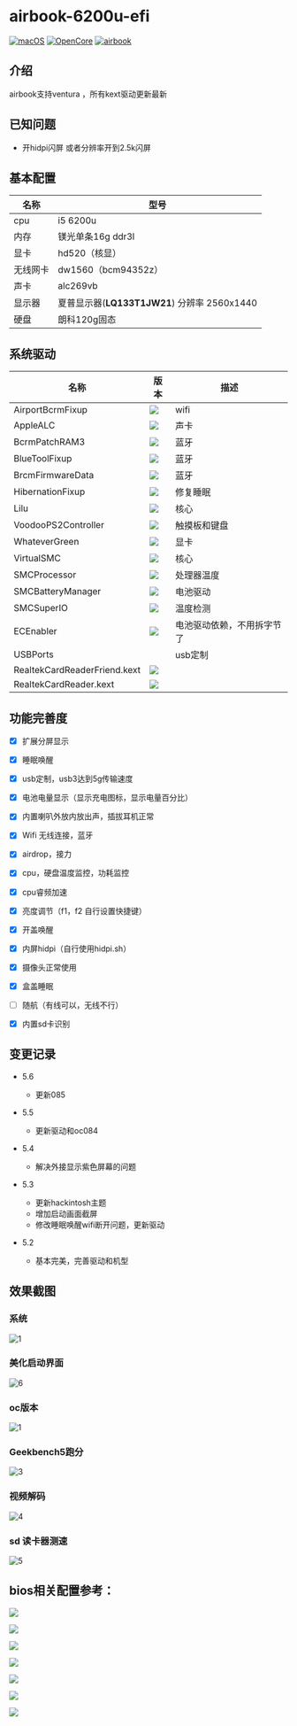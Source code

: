 # airbook-6200u-efi

[![macOS](https://img.shields.io/badge/macOS-13.0_beta10-yellow)](https://developer.apple.com/documentation/macos-release-notes) [![OpenCore](https://img.shields.io/badge/OpenCore-0.8.5-blue)](https://github.com/acidanthera/OpenCorePkg) [![airbook](https://img.shields.io/badge/Airbook-6200U-lightgrey)](https://github.com/nabaonan/airbook-6200u-efi)

## 介绍
airbook支持ventura ，所有kext驱动更新最新

## 已知问题

- 开hidpi闪屏  或者分辨率开到2.5k闪屏

## 基本配置

| 名称     | 型号                                         |
| -------- | -------------------------------------------- |
| cpu      | i5 6200u                                     |
| 内存     | 镁光单条16g ddr3l                            |
| 显卡     | hd520（核显）                                |
| 无线网卡 | dw1560（bcm94352z）                          |
| 声卡     | alc269vb                                     |
| 显示器   | 夏普显示器(**LQ133T1JW21**) 分辨率 2560x1440 |
| 硬盘     | 朗科120g固态                                 |

## 系统驱动

| 名称                         | 版本                                                         | 描述                       |
| ---------------------------- | ------------------------------------------------------------ | -------------------------- |
| AirportBcrmFixup             | ![](https://img.shields.io/badge/version-2.1.6-informational) | wifi                       |
| AppleALC                     | ![](https://img.shields.io/badge/version-1.7.5-informational) | 声卡                       |
| BcrmPatchRAM3                | ![](https://img.shields.io/badge/version-2.6.3-informational) | 蓝牙                       |
| BlueToolFixup                | ![](https://img.shields.io/badge/version-2.6.3-informational) | 蓝牙                       |
| BrcmFirmwareData             | ![](https://img.shields.io/badge/version-2.6.3-informational) | 蓝牙                       |
| HibernationFixup             | ![](https://img.shields.io/badge/version-1.4.7-informational) | 修复睡眠                   |
| Lilu                         | ![](https://img.shields.io/badge/version-1.6.3-informational) | 核心                       |
| VoodooPS2Controller          | ![](https://img.shields.io/badge/version-2.2.4-informational) | 触摸板和键盘               |
| WhateverGreen                | ![](https://img.shields.io/badge/version-1.6.1-informational) | 显卡                       |
| VirtualSMC                   | ![](https://img.shields.io/badge/version-1.3.0-informational) | 核心                       |
| SMCProcessor                 | ![](https://img.shields.io/badge/version-1.3.0-informational) | 处理器温度                 |
| SMCBatteryManager            | ![](https://img.shields.io/badge/version-1.3.0-informational) | 电池驱动                   |
| SMCSuperIO                   | ![](https://img.shields.io/badge/version-1.3.0-informational) | 温度检测                   |
| ECEnabler                    | ![](https://img.shields.io/badge/version-1.0.3-informational) | 电池驱动依赖，不用拆字节了 |
| USBPorts                     |                                                              | usb定制                    |
| RealtekCardReaderFriend.kext | ![](https://img.shields.io/badge/version-1.0.3-informational) |                            |
| RealtekCardReader.kext       | ![](https://img.shields.io/badge/version-0.9.6-informational) |                            |

## 功能完善度

- [x] 扩展分屏显示
- [x] 睡眠唤醒
- [x] usb定制，usb3达到5g传输速度
- [x] 电池电量显示（显示充电图标，显示电量百分比）
- [x] 内置喇叭外放内放出声，插拔耳机正常
- [x] Wifi 无线连接，蓝牙
- [x] airdrop，接力
- [x] cpu，硬盘温度监控，功耗监控
- [x] cpu睿频加速
- [x] 亮度调节（f1，f2  自行设置快捷键）
- [x] 开盖唤醒
- [x] 内屏hidpi（自行使用hidpi.sh）
- [x] 摄像头正常使用
- [x] 盒盖睡眠
- [ ] 随航（有线可以，无线不行）
- [x] 内置sd卡识别



## 变更记录

- 5.6
  - 更新085
  
- 5.5
  - 更新驱动和oc084

- 5.4
  - 解决外接显示紫色屏幕的问题

- 5.3
  - 更新hackintosh主题
  - 增加启动画面截屏
  - 修改睡眠唤醒wifi断开问题，更新驱动

- 5.2
  - 基本完美，完善驱动和机型


## 效果截图



### 系统

![1](./assets/1.jpg)

### 美化启动界面

![6](./assets/6.png)

### oc版本

![1](./assets/2.jpg)



### Geekbench5跑分

![3](./assets/3.jpg)



### 视频解码

![4](./assets/4.jpg)

### sd 读卡器测速

![5](./assets/5.png)

## bios相关配置参考：

![](./assets/bios/IMG_0149.jpeg)

![](./assets/bios/IMG_0150.jpeg)

![](./assets/bios/IMG_0151.jpeg)



![](./assets/bios/IMG_0152.jpeg)

![](./assets/bios/IMG_0153.jpeg)

![](./assets/bios/IMG_0154.jpeg)



![](./assets/bios/IMG_0155.jpeg)
